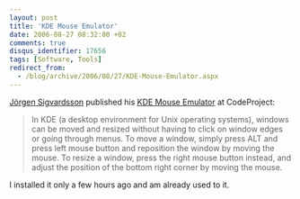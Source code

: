 ```yaml
---
layout: post
title: 'KDE Mouse Emulator'
date: 2006-08-27 08:32:00 +02
comments: true
disqus_identifier: 17656
tags: [Software, Tools]
redirect_from:
  - /blog/archive/2006/08/27/KDE-Mouse-Emulator.aspx
---
```


[Jörgen Sigvardsson](http://www.codeproject.com/script/profile/whos_who.asp?id=15093) published his [KDE Mouse Emulator](http://www.codeproject.com/useritems/kdemouse.asp) at CodeProject:

> In KDE (a desktop environment for Unix operating systems), windows can be moved and resized without having to click on window edges or going through menus. To move a window, simply press ALT and press left mouse button and reposition the window by moving the mouse. To resize a window, press the right mouse button instead, and adjust the position of the bottom right corner by moving the mouse.

I installed it only a few hours ago and am already used to it.

